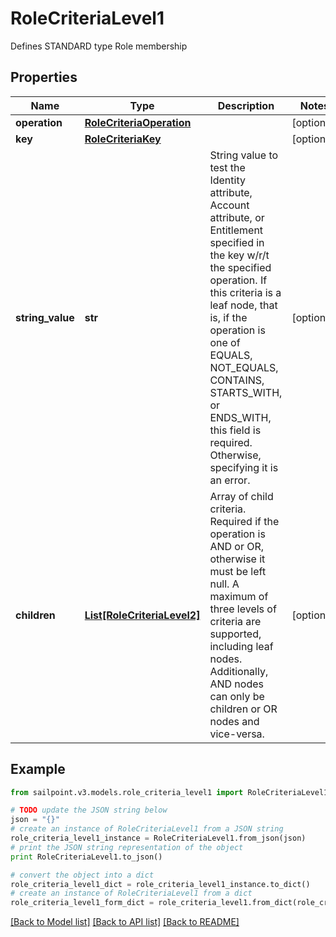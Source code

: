 # RoleCriteriaLevel1

Defines STANDARD type Role membership

## Properties
Name | Type | Description | Notes
------------ | ------------- | ------------- | -------------
**operation** | [**RoleCriteriaOperation**](RoleCriteriaOperation.md) |  | [optional] 
**key** | [**RoleCriteriaKey**](RoleCriteriaKey.md) |  | [optional] 
**string_value** | **str** | String value to test the Identity attribute, Account attribute, or Entitlement specified in the key w/r/t the specified operation. If this criteria is a leaf node, that is, if the operation is one of EQUALS, NOT_EQUALS, CONTAINS, STARTS_WITH, or ENDS_WITH, this field is required. Otherwise, specifying it is an error. | [optional] 
**children** | [**List[RoleCriteriaLevel2]**](RoleCriteriaLevel2.md) | Array of child criteria. Required if the operation is AND or OR, otherwise it must be left null. A maximum of three levels of criteria are supported, including leaf nodes. Additionally, AND nodes can only be children or OR nodes and vice-versa. | [optional] 

## Example

```python
from sailpoint.v3.models.role_criteria_level1 import RoleCriteriaLevel1

# TODO update the JSON string below
json = "{}"
# create an instance of RoleCriteriaLevel1 from a JSON string
role_criteria_level1_instance = RoleCriteriaLevel1.from_json(json)
# print the JSON string representation of the object
print RoleCriteriaLevel1.to_json()

# convert the object into a dict
role_criteria_level1_dict = role_criteria_level1_instance.to_dict()
# create an instance of RoleCriteriaLevel1 from a dict
role_criteria_level1_form_dict = role_criteria_level1.from_dict(role_criteria_level1_dict)
```
[[Back to Model list]](../README.md#documentation-for-models) [[Back to API list]](../README.md#documentation-for-api-endpoints) [[Back to README]](../README.md)


